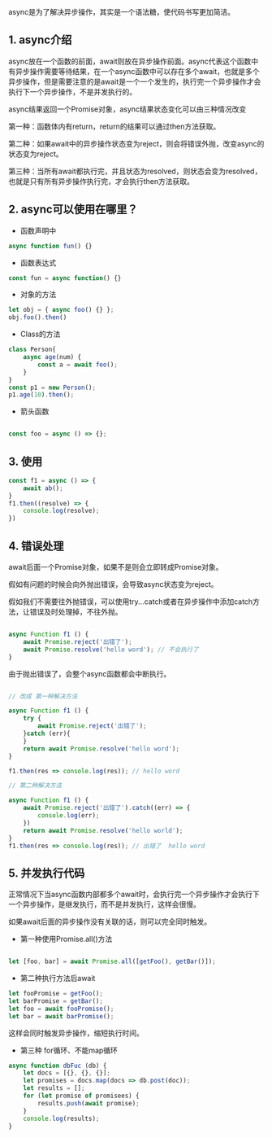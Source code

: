 async是为了解决异步操作，其实是一个语法糖，使代码书写更加简洁。

## 1. async介绍

async放在一个函数的前面，await则放在异步操作前面。async代表这个函数中有异步操作需要等待结果，在一个async函数中可以存在多个await，也就是多个异步操作，但是需要注意的是await是一个一个发生的，执行完一个异步操作才会执行下一个异步操作，不是并发执行的。


async结果返回一个Promise对象，async结果状态变化可以由三种情况改变

第一种：函数体内有return，return的结果可以通过then方法获取。

第二种：如果await中的异步操作状态变为reject，则会将错误外抛，改变async的状态变为reject。

第三种：当所有await都执行完，并且状态为resolved，则状态会变为resolved，也就是只有所有异步操作执行完，才会执行then方法获取。

## 2. async可以使用在哪里？

- 函数声明中

```js
async function fun() {}
```

- 函数表达式

```js
const fun = async function() {}
```

- 对象的方法

```js
let obj = { async foo() {} };
obj.foo().then()
```
- Class的方法

```js
class Person{
    async age(num) {
        const a = await foo();
    }
}
const p1 = new Person();
p1.age(10).then();
```

- 箭头函数

```js

const foo = async () => {};
```



## 3. 使用

```js
const f1 = async () => {
    await ab();
}
f1.then((resolve) => {
    console.log(resolve);
})
```

## 4. 错误处理

await后面一个Promise对象，如果不是则会立即转成Promise对象。

假如有问题的时候会向外抛出错误，会导致async状态变为reject。

假如我们不需要往外抛错误，可以使用try...catch或者在异步操作中添加catch方法，让错误及时处理掉，不往外抛。


```js

async Function f1 () {
    await Promise.reject('出错了');
    await Promise.resolve('hello word'); // 不会执行了
}

```
由于抛出错误了，会整个async函数都会中断执行。

```js

// 改成 第一种解决方法

async Function f1 () {
    try {
        await Promise.reject('出错了');
    }catch (err){
    }
    return await Promise.resolve('hello word');
}

f1.then(res => console.log(res)); // hello word

// 第二种解决方法

async Function f1 () {
    await Promise.reject('出错了').catch((err) => {
        console.log(err);
    })
    return await Promise.resolve('hello world');
}
f1.then(res => console.log(res)); // 出错了  hello word
```

## 5. 并发执行代码

正常情况下当async函数内部都多个await时，会执行完一个异步操作才会执行下一个异步操作，是继发执行，而不是并发执行，这样会很慢。

如果await后面的异步操作没有关联的话，则可以完全同时触发。

- 第一种使用Promise.all()方法

```js

let [foo, bar] = await Promise.all([getFoo(), getBar()]);

```

- 第二种执行方法后await

```js
let fooPromise = getFoo();
let barPromise = getBar();
let foo = await fooPromise();
let bar = await barPromise();
```

这样会同时触发异步操作，缩短执行时间。

- 第三种 for循环、不能map循环

```js
async function dbFuc (db) {
    let docs = [{}, {}, {}];
    let promises = docs.map(docs => db.post(doc));
    let results = [];
    for (let promise of promisees) {
        results.push(await promise);
    }
    console.log(results);
}
```

